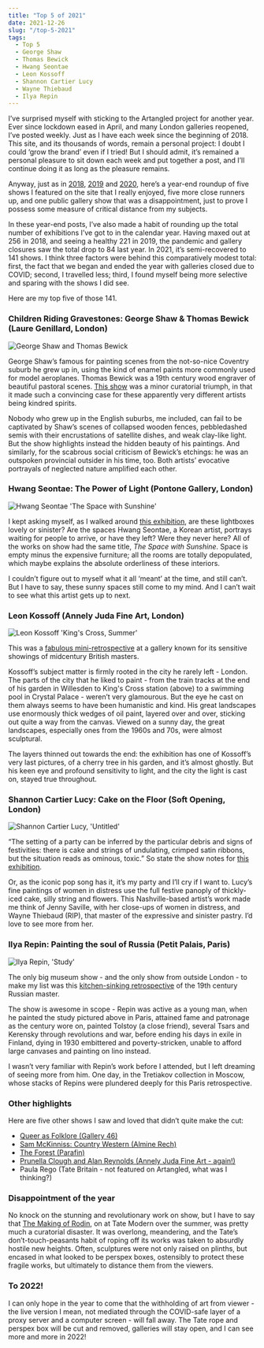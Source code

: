 ```yaml
---
title: "Top 5 of 2021"
date: 2021-12-26
slug: "/top-5-2021"
tags:
  - Top 5
  - George Shaw
  - Thomas Bewick
  - Hwang Seontae
  - Leon Kossoff
  - Shannon Cartier Lucy
  - Wayne Thiebaud
  - Ilya Repin
---
```


I’ve surprised myself with sticking to the Artangled project for another year. Ever since lockdown eased in April, and many London galleries reopened, I’ve posted weekly. Just as I have each week since the beginning of 2018. This site, and its thousands of words, remain a personal project: I doubt I could ‘grow the brand’ even if I tried! But I should admit, it’s remained a personal pleasure to sit down each week and put together a post, and I’ll continue doing it as long as the pleasure remains.

Anyway, just as in [2018](/posts/top-5-2018/), [2019](/posts/top-5-2019/) and [2020](/posts/top-5-2020), here’s a year-end roundup of five shows I featured on the site that I really enjoyed, five more close runners up, and one public gallery show that was a disappointment, just to prove I possess some measure of critical distance from my subjects.

In these year-end posts, I’ve also made a habit of rounding up the total number of exhibitions I’ve got to in the calendar year. Having maxed out at 256 in 2018, and seeing a healthy 221 in 2019, the pandemic and gallery closures saw the total drop to 84 last year. In 2021, it’s semi-recovered to 141 shows. I think three factors were behind this comparatively modest total: first, the fact that we began and ended the year with galleries closed due to COVID; second, I travelled less; third, I found myself being more selective and sparing with the shows I did see.

Here are my top five of those 141.

### Children Riding Gravestones: George Shaw & Thomas Bewick (Laure Genillard, London)

![George Shaw and Thomas Bewick](/bewick-shaw-genillard-1.jpeg)

George Shaw’s famous for painting scenes from the not-so-nice Coventry suburb he grew up in, using the kind of enamel paints more commonly used for model aeroplanes. Thomas Bewick was a 19th century wood engraver of beautiful pastoral scenes. [This show](/posts/bewick-shaw-genillard) was a minor curatorial triumph, in that it made such a convincing case for these apparently very different artists being kindred spirits.

Nobody who grew up in the English suburbs, me included, can fail to be captivated by Shaw’s scenes of collapsed wooden fences, pebbledashed semis with their encrustations of satellite dishes, and weak clay-like light. But the show highlights instead the hidden beauty of his paintings. And similarly, for the scabrous social criticism of Bewick’s etchings: he was an outspoken provincial outsider in his time, too. Both artists’ evocative portrayals of neglected nature amplified each other.

### Hwang Seontae: The Power of Light (Pontone Gallery, London)

![Hwang Seontae 'The Space with Sunshine'](/hwang-pontone-1.jpeg)

I kept asking myself, as I walked around [this exhibition](/posts/hwang-pontone), are these lightboxes lovely or sinister? Are the spaces Hwang Seontae, a Korean artist, portrays waiting for people to arrive, or have they left? Were they never here? All of the works on show had the same title, *The Space with Sunshine*. Space is empty minus the expensive furniture; all the rooms are totally depopulated, which maybe explains the absolute orderliness of these interiors.

I couldn’t figure out to myself what it all ‘meant’ at the time, and still can’t. But I have to say, these sunny spaces still come to my mind. And I can’t wait to see what this artist gets up to next.

### Leon Kossoff (Annely Juda Fine Art, London)

![Leon Kossoff 'King's Cross, Summer'](/kossoff-annely-juda-2.jpeg)

This was a [fabulous mini-retrospective](/posts/kossoff-annely-juda) at a gallery known for its sensitive showings of midcentury British masters.

Kossoff’s subject matter is firmly rooted in the city he rarely left - London. The parts of the city that he liked to paint - from the train tracks at the end of his garden in Willesden to King's Cross station (above) to a swimming pool in Crystal Palace - weren’t very glamourous. But the eye he cast on them always seems to have been humanistic and kind.  His great landscapes use enormously thick wedges of oil paint, layered over and over, sticking out quite a way from the canvas. Viewed on a sunny day, the great landscapes, especially ones from the 1960s and 70s, were almost sculptural.

The layers thinned out towards the end: the exhibition has one of Kossoff’s very last pictures, of a cherry tree in his garden, and it’s almost ghostly. But his keen eye and profound sensitivity to light, and the city the light is cast on, stayed true throughout.

### Shannon Cartier Lucy: Cake on the Floor (Soft Opening, London)

![Shannon Cartier Lucy, 'Untitled'](/lucy-soft-1.jpeg)

“The setting of a party can be inferred by the particular debris and signs of festivities: there is cake and strings of undulating, crimped satin ribbons, but the situation reads as ominous, toxic.” So state the show notes for [this exhibition](/posts/lucy-soft).

Or, as the iconic pop song has it, it’s my party and I’ll cry if I want to. Lucy’s fine paintings of women in distress use the full festive panoply of thickly-iced cake, silly string and flowers. This Nashville-based artist’s work made me think of Jenny Saville, with her close-ups of women in distress, and Wayne Thiebaud (RIP), that master of the expressive and sinister pastry. I’d love to see more from her.

### Ilya Repin: Painting the soul of Russia (Petit Palais, Paris)

![Ilya Repin, 'Study'](/repin-petit-palais-1.jpeg)

The only big museum show - and the only show from outside London - to make my list was this [kitchen-sinking retrospective](/posts/repin-petit-palais) of the 19th century Russian master.

The show is awesome in scope - Repin was active as a young man, when he painted the study pictured above in Paris, attained fame and patronage as the century wore on, painted Tolstoy (a close friend), several Tsars and Kerensky through revolutions and war, before ending his days in exile in Finland, dying in 1930 embittered and poverty-stricken, unable to afford large canvases and painting on lino instead.

I wasn’t very familiar with Repin’s work before I attended, but I left dreaming of seeing more from him. One day, in the Tretiakov collection in Moscow, whose stacks of Repins were plundered deeply for this Paris retrospective.

### Other highlights

Here are five other shows I saw and loved that didn’t quite make the cut:
*  [Queer as Folklore (Gallery 46)](/posts/queer-46)
*  [Sam McKinniss: Country Western (Almine Rech)](/posts/mckinniss-rech)
*  [The Forest (Parafin)](/posts/forest-parafin)
*  [Prunella Clough and Alan Reynolds (Annely Juda Fine Art - again!)](/posts/clough-annely)
* Paula Rego (Tate Britain - not featured on Artangled, what was I thinking?)

### Disappointment of the year

No knock on the stunning and revolutionary work on show, but I have to say that [The Making of Rodin](https://www.tate.org.uk/whats-on/tate-modern/exhibition/ey-exhibition-rodin), on at Tate Modern over the summer, was pretty much a curatorial disaster. It was overlong, meandering, and the Tate’s don’t-touch-peasants habit of roping off its works was taken to absurdly hostile new heights. Often, sculptures were not only raised on plinths, but encased in what looked to be perspex boxes, ostensibly to protect these fragile works, but ultimately to distance them from the viewers.

### To 2022!

I can only hope in the year to come that the withholding of art from viewer - the live version I mean, not mediated through the COVID-safe layer of a proxy server and a computer screen - will fall away. The Tate rope and perspex box will be cut and removed, galleries will stay open, and I can see more and more in 2022!
